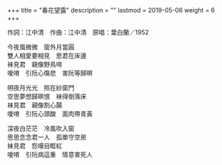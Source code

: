 +++
title = "春花望露"
description = ""
lastmod = 2019-05-06
weight = 6
+++

作詞：江中清　作曲：江中清　原唱：葉白蘭／1952

今夜風微微　窗外月當圓  
雙人相愛要相見　思君在床邊  
袜見君　親像野鳥啼  
噯唷　引阮心傷悲　害阮等歸暝  

明夜月光光　照在紗窗門  
空思夢想歸暝恨　袜得倒落床  
袜見君　親像割心腸  
噯唷　引阮心頭酸　面肉帶青黃  

深夜白茫茫　冷風吹入窗  
思思念念君一人　孤單守空房  
袜見君　怨嘆目眶紅  
噯唷　引阮病這重　情意害死人